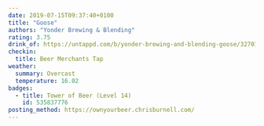 ```yaml
---
date: 2019-07-15T09:37:40+0100
title: "Goose"
authors: "Yonder Brewing & Blending"
rating: 3.75
drink_of: https://untappd.com/b/yonder-brewing-and-blending-goose/3270138
checkin:
  title: Beer Merchants Tap
weather:
  summary: Overcast
  temperature: 16.02
badges:
  - title: Tower of Beer (Level 14)
    id: 535837776
posting_method: https://ownyourbeer.chrisburnell.com/
---
```

